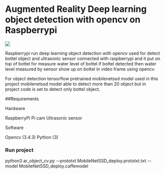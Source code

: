 # Augmented Reality Deep learning object detection with opencv on Raspberrypi


![](demo.gif)

Raspberrypi run deep learning object detection with opencv used for detect bottel object and ultrasonic sensor connected with raspberrypi and it put on top of bottel for measure water level of bottel if bottel detected then water level measured by sensor show up on bottel in video frame using opencv.

For object detection tensorflow pretrained mobilenetssd model used in this project mobilenetssd model able to detect more than 20 object but in project code is set to detect only bottel object.

##Requirements

Hardware

RaspberryPi
Pi cam
Ultrasonic sensor

Software

Opencv (3.4.3)
Python (3)


### Run project

python3 ar_object_cv.py --prototxt MobileNetSSD_deploy.prototxt.txt --model MobileNetSSD_deploy.caffemodel



